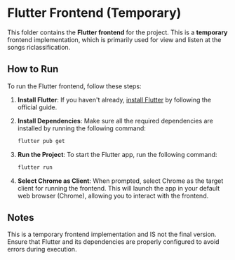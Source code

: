 # Flutter Frontend (Temporary)

This folder contains the **Flutter frontend** for the project. This is a **temporary** frontend implementation, which is primarily used for view and listen at the songs riclassification.

## How to Run

To run the Flutter frontend, follow these steps:

1. **Install Flutter**: If you haven't already, [install Flutter](https://flutter.dev/docs/get-started/install) by following the official guide.

2. **Install Dependencies**: Make sure all the required dependencies are installed by running the following command:

   ```bash
   flutter pub get
   ```
3. **Run the Project**: To start the Flutter app, run the following command:
   ```bash
   flutter run
   ```
4. **Select Chrome as Client**: When prompted, select Chrome as the target client for running the frontend.
This will launch the app in your default web browser (Chrome), allowing you to interact with the frontend.

## Notes

This is a temporary frontend implementation and IS not the final version.
Ensure that Flutter and its dependencies are properly configured to avoid errors during execution.